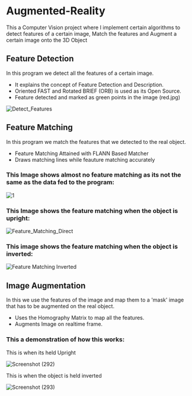 # Augmented-Reality
This a Computer Vision project where I implement certain algorithms  to detect features of a certain image, Match the features and Augment a certain image onto  the 3D Object

## Feature Detection
In this program we detect all the features of a certain image.
* It explains the concept of Feature Detection and Description.
* Oriented FAST and Rotated BRIEF (ORB) is used as its Open Source.
* Feature detected and marked as green points in the image (red.jpg)


![Detect_Features](https://user-images.githubusercontent.com/74735039/112752648-a26ee900-8ff1-11eb-9fea-d1fdbb09d37b.png)

## Feature Matching
In this program we match the features that we detected to the real object.
* Feature Matching Attained with FLANN Based Matcher
* Draws matching lines while feauture matching accurately

### This Image shows almost no feature matching as its not the same as the data fed to the program:

![1](https://user-images.githubusercontent.com/74735039/112753092-dba85880-8ff3-11eb-8baf-ccaf60047fab.png)



### This Image shows the feature matching when the object is upright:

![Feature_Matching_Direct](https://user-images.githubusercontent.com/74735039/112752860-af400c80-8ff2-11eb-8196-1ea86a67cd35.png)


### This image shows the feature matching when the object is inverted:

![Feature Matching Inverted](https://user-images.githubusercontent.com/74735039/112752996-748aa400-8ff3-11eb-93a3-36f46363dad9.png)

## Image Augmentation
In this we use the features of the image and map them to a 'mask' image that has to be augmented on the real object.
* Uses the Homography Matrix to map all the features.
* Augments Image on realtime frame.


### This a demonstration of how this works:

This is when its held Upright


![Screenshot (292)](https://user-images.githubusercontent.com/74735039/112753228-596c6400-8ff4-11eb-8da0-07ecd36c494e.png)



This is when the object is held inverted



![Screenshot (293)](https://user-images.githubusercontent.com/74735039/112753301-b10acf80-8ff4-11eb-969e-9ec5dc54a104.png)
